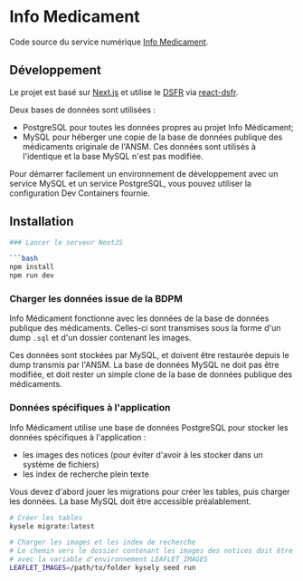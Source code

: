 # Info Medicament

Code source du service numérique [Info Medicament](https://beta.gouv.fr/startups/infomedicament.html).

## Développement

Le projet est basé sur [Next.js](https://nextjs.org/)
et utilise le [DSFR](https://www.systeme-de-design.gouv.fr/)
via [react-dsfr](https://github.com/codegouvfr/react-dsfr).

Deux bases de données sont utilisées :
* PostgreSQL pour toutes les données propres au projet Info Médicament;
* MySQL pour héberger une copie de la base de données publique des médicaments originale de l'ANSM.
Ces données sont utilisés à l'identique et la base MySQL n'est pas modifiée.

Pour démarrer
facilement un environnement de développement
avec un service MySQL et un service PostgreSQL,
vous pouvez utiliser la configuration Dev Containers fournie.

## Installation

```bash
### Lancer le serveur NextJS

```bash
npm install
npm run dev
```

### Charger les données issue de la BDPM

Info Médicament fonctionne avec les données
de la base de données publique des médicaments.
Celles-ci sont transmises sous la forme d'un dump
`.sql` et d'un dossier contenant les images.

Ces données sont stockées par MySQL, et doivent être restaurée
depuis le dump transmis par l'ANSM. La base de données MySQL
ne doit pas être modifiée, et doit rester un simple clone
de la base de données publique des médicaments.

### Données spécifiques à l'application

Info Médicament utilise une base de données PostgreSQL
pour stocker les données spécifiques à l'application :
* les images des notices (pour éviter d'avoir à les stocker dans un système de fichiers)
* les index de recherche plein texte

Vous devez d'abord jouer les migrations pour créer les tables,
puis charger les données. La base MySQL doit être accessible préalablement.

```bash
# Créer les tables
kysele migrate:latest

# Charger les images et les index de recherche
# Le chemin vers le dossier contenant les images des notices doit être spécifié
# avec la variable d'environnement LEAFLET_IMAGES
LEAFLET_IMAGES=/path/to/folder kysely seed run
```